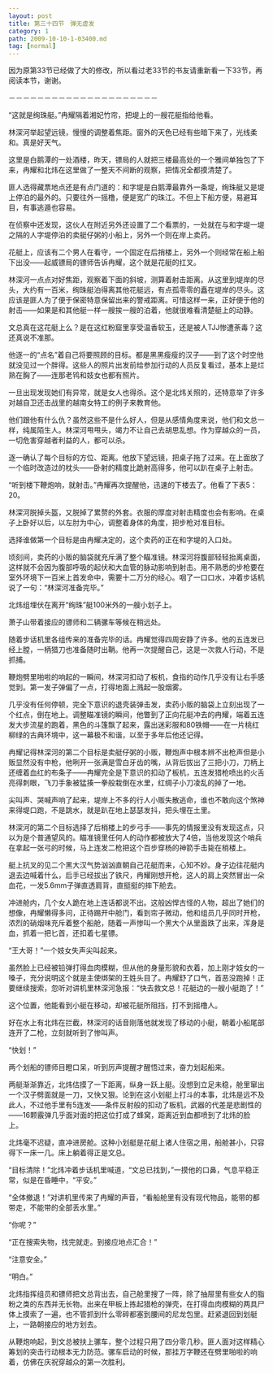```yaml
---
layout: post
title: 第三十四节　弹无虚发
category: 1
path: 2009-10-10-1-03400.md
tag: [normal]
---
```


因为原第33节已经做了大的修改，所以看过老33节的书友请重新看一下33节，再阅读本节，谢谢。

－－－－－－－－－－－－－－－－－－－－－

“这就是绚珠艇。”冉耀隔着湘妃竹帘，把堤上的一艘花艇指给他看。

林深河举起望远镜，慢慢的调整着焦距。窗外的天色已经有些暗下来了，光线柔和。真是好天气。

这里是白鹅潭的一处酒楼，昨天，镖局的人就把三楼最高处的一个雅间单独包了下来，冉耀和北炜在这里做了一整天不间断的观察，把情况全都摸清楚了。

匪人选得藏票地点还是有点门道的：和字堤是白鹅潭最靠外一条堤，绚珠艇又是堤上停泊的最外的。只要往外一摇橹，便是宽广的珠江。不但上下船方便，易避耳目，有事逃遁也容易。

在侦察中还发现，这伙人在附近另外还设置了二个看票的，一处就在与和字堤一堤之隔的人字堤停泊的卖艇仔粥的小船上，另外一个则在岸上卖药。

花艇上，应该有二个男人在看守，一个固定在后捎楼上，另外一个则经常在船上船下出没――起威镖局的镖师告诉冉耀，这个就是花艇的扛叉。

林深河一点点对好焦距，观察着下面的斜坡，测算着射击距离。从这里到堤岸的尽头，大约有一百米，绚珠艇泊得离其他花艇远，有点孤零零的矗在堤岸的尽头。这应该是匪人为了便于保密特意保留出来的警戒距离。可惜这样一来，正好便于他的射击――如果是和其他艇一样一艘挨一艘的泊着，他就很难看清楚艇上的动静。

文总真在这花艇上么？是在这红粉窟里享受温香软玉，还是被人TJJ惨遭荼毒？这还真说不准那。

他逐一的“点名”着自己将要照顾的目标。都是黑黑瘦瘦的汉子――到了这个时空他就没见过一个胖得。这些人的照片出发前给参加行动的人员反复看过，基本上是烂熟在胸了――连那老鸨和妓女也都有照片。

一旦出现发现她们有异常，就是女人也得杀。这个是北炜关照的，还特意举了许多对越自卫还击战里的越南女特工的例子来教育他。

他们跟他有什么仇？虽然这些不是什么好人，但是从感情角度来说，他们和文总一样，纯属陌生人。林深河甩甩头，竭力不让自己去胡思乱想。作为穿越众的一员，一切危害穿越者利益的人，都可以杀。

逐一确认了每个目标的方位、距离。他放下望远镜，把桌子拖了过来。在上面放了一个临时改造过的枕头――卧射的精度比跪射高得多，他可以趴在桌子上射击。

“听到楼下鞭炮响，就射击。”冉耀再次提醒他，迅速的下楼去了。他看了下表5：20。

林深河脱掉头盔，又脱掉了累赘的外套。衣服的厚度对射击精度也会有影响。在桌子上卧好以后，以左肘为中心，调整着身体的角度，把步枪对准目标。

选择谁做第一个目标是由冉耀决定的，这个卖药的正在和字堤的入口处。

顷刻间，卖药的小贩的脑袋就充斥满了整个瞄准镜。林深河将腹部轻轻抬离桌面，这样就不会因为腹部呼吸的起伏和大血管的脉动影响到射击。用不熟悉的步枪要在室外环境下一百米上首发命中，需要十二万分的经心。咽了一口口水，冲着步话机说了一句：“林深河准备完毕。”

北炜组埋伏在离开“绚珠”艇100米外的一艘小划子上。

萧子山带着接应的镖师和二辆骡车等候在稍远处。

随着步话机里各组传来的准备完毕的话。冉耀觉得四周安静了许多。他的五连发已经上膛，一柄猎刀也准备随时出鞘。他再一次提醒自己，这是一次救人行动，不是抓捕。

鞭炮劈里啪啦的响起的一瞬间，林深河扣动了板机，食指的动作几乎没有让右手感觉到。第一发子弹偏了一点，打得地面上溅起一股烟雾。

几乎没有任何停顿，完全下意识的退壳装弹击发，卖药小贩的脑袋上立刻出现了一个红点，倒在地上。调整瞄准镜的瞬间，他瞥到了正向花艇冲去的冉耀，端着五连发大步流星的跑着，黑色的斗篷飘了起来，露出迷彩服和80铁帽――在一片桃红柳绿的古典环境中，这一幕极不和谐，以至于多年后他还记得。

冉耀记得林深河的第二个目标是卖艇仔粥的小贩，鞭炮声中根本辨不出枪声但是小贩显然没有中枪，他咧开一张满是雪白牙齿的嘴，从背后拔出了三把小刀，刀柄上还缠着血红的布条子――冉耀完全是下意识的扣动了板机，五连发猎枪喷出的火舌亮得刺眼，飞刀手象被猛揍一拳般栽倒在水里，红绸子小刀凌乱的掉了一地。

尖叫声、哭喊声响了起来，堤岸上不多的行人小贩失散逃命，谁也不敢向这个煞神来得堤口跑，不是跳水，就是趴在地上瑟瑟发抖，把头埋在土里。

林深河的第二个目标选择了后梢楼上的步弓手――事先的情报里没有发现这点，只以为是个普通望风的。瞄准镜里任何人的动作都被放大了4倍，当他发现这个哨兵在拿起一张弓的时候，马上连发二枪把这个百步穿杨的神箭手击毙在梢楼上。

艇上抗叉的见二个黑大汉气势汹汹直朝自己花艇而来，心知不妙。身子边往花艇内退去边喊着什么，后手已经拔出了铁尺，冉耀刚想开枪，这人的肩上突然冒出一朵血花，一发5.6mm子弹直透肩背，直挺挺的摔下舱去。

冲进舱内，几个女人跪在地上连话都说不出。这般凶悍古怪的人物，超出了她们的想像，冉耀懒得多问，正待踢开中舱门，看到帘子微动，他和组员几乎同时开枪，浓烈的硝烟味充斥着整个船舱，随着一声惨叫一个黑大个从里面跌了出来，浑身是血，抓着一把匕首，还扣着七星镖。

“王大哥！”一个妓女失声尖叫起来。

虽然脸上已经被铅弹打得血肉模糊，但从他的身量形貌和衣着，加上刚才妓女的一嗓子，充分说明这个就是主使绑架的王姓头目了。冉耀舒了口气，首恶没跑掉！正要继续搜索，忽听对讲机里林深河急报：“快去救文总！花艇边的一艘小艇跑了！”

这个位置，他能看到小艇在移动，却被花艇所阻挡，打不到摇橹人。

好在水上有北炜在拦截，林深河的话音刚落他就发现了移动的小艇，朝着小船尾部连开了二枪，立刻就听到了惨叫声。

“快划！”

两个划船的镖师目瞪口呆，听到厉声提醒才醒悟过来，奋力划起船来。

两艇渐渐靠近，北炜估摸了一下距离，纵身一跃上艇。没想到立足未稳，舱里窜出一个汉子劈面就是一刀，又快又狠。论到在这小划艇上打斗的本事，北炜是远不及此人，不过他手里有5连发――条件反射般的扣动了板机，武器的代差是悲剧性的――16颗霰弹几乎面对面的把这位打成了蜂窝，距离近到血都喷到了北炜的脸上。

北炜毫不迟疑，直冲进房舱。这种小划艇是花艇上诸人住宿之用，船舱甚小，只容得下一床一几。床上躺着得正是文总。

“目标清除！”北炜冲着步话机里喊道，“文总已找到，”一摸他的口鼻，气息平稳正常，似是在昏睡中，“平安。”

“全体撤退！”对讲机里传来了冉耀的声音，“看船舱里有没有现代物品，能带的都带走，不能带的全部丢水里。”

“你呢？”

“正在搜索失物，找完就走。到接应地点汇合！”

“注意安全。”

“明白。”

北炜指挥组员和镖师把文总背出去，自己舱里搜了一阵，除了抽屉里有些女人的脂粉之类的东西并无长物。出来在甲板上拣起猎枪的弹壳，在打得血肉模糊的两具尸体上摸索了一遍，也不管抓到什么零碎都塞到腰间的尼龙包里。赶紧退回到划艇上，一路朝接应的地方划去。

从鞭炮响起，到文总被扶上骡车，整个过程只用了四分零几秒。匪人面对这样精心筹划的突击行动根本无力防范。骡车启动的时候，那挂万字鞭还在劈里啪啦的响着，仿佛在庆祝穿越众的第一次胜利。
